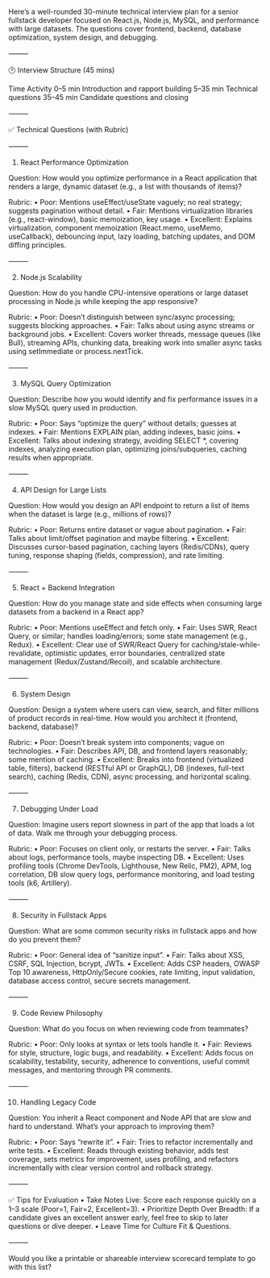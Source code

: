 Here’s a well-rounded 30-minute technical interview plan for a senior fullstack developer focused on React.js, Node.js, MySQL, and performance with large datasets. The questions cover frontend, backend, database optimization, system design, and debugging.

⸻

🕑 Interview Structure (45 mins)

Time	Activity
0–5 min	Introduction and rapport building
5–35 min	Technical questions
35–45 min	Candidate questions and closing



⸻

✅ Technical Questions (with Rubric)

⸻

1. React Performance Optimization

Question: How would you optimize performance in a React application that renders a large, dynamic dataset (e.g., a list with thousands of items)?

Rubric:
	•	Poor: Mentions useEffect/useState vaguely; no real strategy; suggests pagination without detail.
	•	Fair: Mentions virtualization libraries (e.g., react-window), basic memoization, key usage.
	•	Excellent: Explains virtualization, component memoization (React.memo, useMemo, useCallback), debouncing input, lazy loading, batching updates, and DOM diffing principles.

⸻

2. Node.js Scalability

Question: How do you handle CPU-intensive operations or large dataset processing in Node.js while keeping the app responsive?

Rubric:
	•	Poor: Doesn’t distinguish between sync/async processing; suggests blocking approaches.
	•	Fair: Talks about using async streams or background jobs.
	•	Excellent: Covers worker threads, message queues (like Bull), streaming APIs, chunking data, breaking work into smaller async tasks using setImmediate or process.nextTick.

⸻

3. MySQL Query Optimization

Question: Describe how you would identify and fix performance issues in a slow MySQL query used in production.

Rubric:
	•	Poor: Says “optimize the query” without details; guesses at indexes.
	•	Fair: Mentions EXPLAIN plan, adding indexes, basic joins.
	•	Excellent: Talks about indexing strategy, avoiding SELECT *, covering indexes, analyzing execution plan, optimizing joins/subqueries, caching results when appropriate.

⸻

4. API Design for Large Lists

Question: How would you design an API endpoint to return a list of items when the dataset is large (e.g., millions of rows)?

Rubric:
	•	Poor: Returns entire dataset or vague about pagination.
	•	Fair: Talks about limit/offset pagination and maybe filtering.
	•	Excellent: Discusses cursor-based pagination, caching layers (Redis/CDNs), query tuning, response shaping (fields, compression), and rate limiting.

⸻

5. React + Backend Integration

Question: How do you manage state and side effects when consuming large datasets from a backend in a React app?

Rubric:
	•	Poor: Mentions useEffect and fetch only.
	•	Fair: Uses SWR, React Query, or similar; handles loading/errors; some state management (e.g., Redux).
	•	Excellent: Clear use of SWR/React Query for caching/stale-while-revalidate, optimistic updates, error boundaries, centralized state management (Redux/Zustand/Recoil), and scalable architecture.

⸻

6. System Design

Question: Design a system where users can view, search, and filter millions of product records in real-time. How would you architect it (frontend, backend, database)?

Rubric:
	•	Poor: Doesn’t break system into components; vague on technologies.
	•	Fair: Describes API, DB, and frontend layers reasonably; some mention of caching.
	•	Excellent: Breaks into frontend (virtualized table, filters), backend (RESTful API or GraphQL), DB (indexes, full-text search), caching (Redis, CDN), async processing, and horizontal scaling.

⸻

7. Debugging Under Load

Question: Imagine users report slowness in part of the app that loads a lot of data. Walk me through your debugging process.

Rubric:
	•	Poor: Focuses on client only, or restarts the server.
	•	Fair: Talks about logs, performance tools, maybe inspecting DB.
	•	Excellent: Uses profiling tools (Chrome DevTools, Lighthouse, New Relic, PM2), APM, log correlation, DB slow query logs, performance monitoring, and load testing tools (k6, Artillery).

⸻

8. Security in Fullstack Apps

Question: What are some common security risks in fullstack apps and how do you prevent them?

Rubric:
	•	Poor: General idea of “sanitize input”.
	•	Fair: Talks about XSS, CSRF, SQL Injection, bcrypt, JWTs.
	•	Excellent: Adds CSP headers, OWASP Top 10 awareness, HttpOnly/Secure cookies, rate limiting, input validation, database access control, secure secrets management.

⸻

9. Code Review Philosophy

Question: What do you focus on when reviewing code from teammates?

Rubric:
	•	Poor: Only looks at syntax or lets tools handle it.
	•	Fair: Reviews for style, structure, logic bugs, and readability.
	•	Excellent: Adds focus on scalability, testability, security, adherence to conventions, useful commit messages, and mentoring through PR comments.

⸻

10. Handling Legacy Code

Question: You inherit a React component and Node API that are slow and hard to understand. What’s your approach to improving them?

Rubric:
	•	Poor: Says “rewrite it”.
	•	Fair: Tries to refactor incrementally and write tests.
	•	Excellent: Reads through existing behavior, adds test coverage, sets metrics for improvement, uses profiling, and refactors incrementally with clear version control and rollback strategy.

⸻

✅ Tips for Evaluation
	•	Take Notes Live: Score each response quickly on a 1–3 scale (Poor=1, Fair=2, Excellent=3).
	•	Prioritize Depth Over Breadth: If a candidate gives an excellent answer early, feel free to skip to later questions or dive deeper.
	•	Leave Time for Culture Fit & Questions.

⸻

Would you like a printable or shareable interview scorecard template to go with this list?